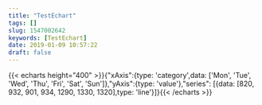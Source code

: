 ```yaml
---
title: "TestEchart"
tags: []
slug: 1547002642
keywords: [TestEchart]
date: 2019-01-09 10:57:22
draft: false
---
```

{{< echarts height="400" >}}{"xAxis":{type: 'category',data: ['Mon', 'Tue', 'Wed', 'Thu', 'Fri', 'Sat', 'Sun']},"yAxis":{type: 'value'},"series": [{data: [820, 932, 901, 934, 1290, 1330, 1320],type: 'line'}]}{{< /echarts >}}